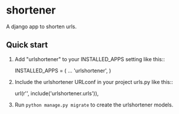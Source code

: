 shortener
=========

A django app to shorten urls.


Quick start
-----------

1. Add "urlshortener" to your INSTALLED_APPS setting like this::

    INSTALLED_APPS = (
        ...
        'urlshortener',
    )

2. Include the urlshortener URLconf in your project urls.py like this::

    url(r'', include('urlshortener.urls')),

3. Run `python manage.py migrate` to create the urlshortener models.


